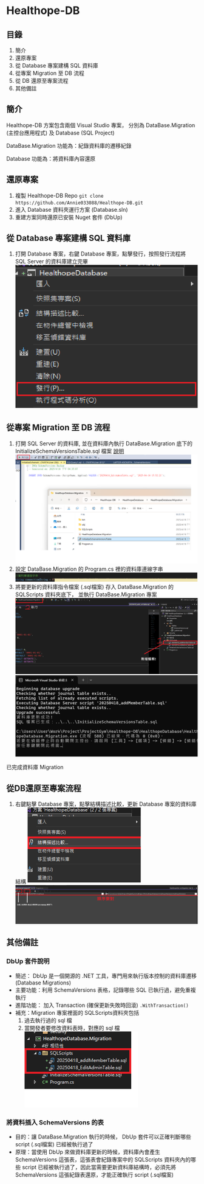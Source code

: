 # Healthope-DB #

## 目錄 ##

1. 簡介
2. 還原專案
3. 從 Database 專案建構 SQL 資料庫
4. 從專案 Migration 至 DB 流程
5. 從 DB 還原至專案流程
6. 其他備註

## 簡介 ##

Healthope-DB 方案包含兩個 Visual Studio 專案，
分別為 DataBase.Migration (主控台應用程式) 及 Database (SQL Project)

DataBase.Migration 功能為：紀錄資料庫的遷移紀錄

Database 功能為：將資料庫內容還原

## 還原專案 ##

1. 複製 Healthope-DB Repo `git clone https://github.com/Annie033088/Healthope-DB.git`
2. 進入 Database 資料夾運行方案 (Database.sln)
3. 重建方案同時還原已安裝 Nuget 套件 (DbUp)

## 從 Database 專案建構 SQL 資料庫 ##

1. 打開 Database 專案，右鍵 Database 專案，點擊發行，按照發行流程將 SQL Server 的資料庫建立完畢
![Initialize Image](https://github.com/Annie033088/Healthope-DB/blob/main/img/發行到資料庫.png)

## 從專案 Migration 至 DB 流程 ##

1. 打開 SQL Server 的資料庫, 並在資料庫內執行 DataBase.Migration 底下的
 InitializeSchemaVersionsTable.sql 檔案 [說明](#將資料插入-schemaversions-的表)
![Initialize Image](https://github.com/Annie033088/Healthope-DB/blob/main/img/初始化遷移紀錄.png)
2. 設定 DataBase.Migration 的 Program.cs 裡的資料庫連線字串
![Initialize Image](https://github.com/Annie033088/Healthope-DB/blob/main/img/資料庫連線字串.png)
3. 將要更新的資料庫指令檔案 (.sql檔案) 存入 DataBase.Migration 的 SQLScripts 資料夾底下，
並執行 DataBase.Migration 專案
![Initialize Image](https://github.com/Annie033088/Healthope-DB/blob/main/img/新增會員表.png)
![Initialize Image](https://github.com/Annie033088/Healthope-DB/blob/main/img/執行成功.png)

已完成資料庫 Migration

## 從DB還原至專案流程 ##

1. 右鍵點擊 Database 專案，點擊結構描述比較，更新 Database 專案的資料庫結構
![Initialize Image](https://github.com/Annie033088/Healthope-DB/blob/main/img/結構描述比較.png)
![Initialize Image](https://github.com/Annie033088/Healthope-DB/blob/main/img/比較.png)

## 其他備註 ##

### DbUp 套件說明 ###

- 簡述： DbUp 是一個開源的 .NET 工具，專門用來執行版本控制的資料庫遷移 (Database Migrations)
- 主要功能：利用 SchemaVersions 表格，記錄哪些 SQL 已執行過，避免重複執行
- 進階功能： 加入 Transaction (確保更新失敗時回滾) `.WithTransaction()`
- 補充：Migration 專案裡面的 SQLScripts資料夾包括 
  1. 過去執行過的 sql 檔 
  2. 當開發者要修改資料表時，對應的 sql 檔
![Initialize Image](https://github.com/Annie033088/Healthope-DB/blob/main/img/SQLScripts.png)

### 將資料插入 SchemaVersions 的表 ###

- 目的：讓 DataBase.Migration 執行的時候， DbUp 套件可以正確判斷哪些 script (.sql檔案) 已經被執行過了
- 原理：當使用 DbUp 來做資料庫更新的時候，資料庫內會產生 SchemaVersions 這張表，這張表會紀錄專案中的 SQLScripts 資料夾內的哪
些 script 已經被執行過了，因此當需要更新資料庫結構時，必須先將 SchemaVersions 這張紀錄表還原，才能正確執行 script (.sql檔案)
